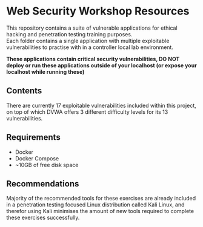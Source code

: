 # Web Security Workshop Resources
This repository contains a suite of vulnerable applications for ethical hacking and penetration testing training purposes.  
Each folder contains a single application with multiple exploitable vulnerabilities to practise with in a controller local lab environment.

**These applications contain critical security vulnerabilities, DO NOT deploy or run these applications outside of your localhost (or expose your localhost while running these)**

## Contents
There are currently 17 exploitable vulnerabilities included within this project, on top of which DVWA offers 3 different difficulty levels for its 13 vulnerabilities.  

## Requirements
* Docker
* Docker Compose
* ~10GB of free disk space

## Recommendations
Majority of the recommended tools for these exercises are already included in a penetration testing focused Linux distribution called Kali Linux, and therefor using Kali minimises the amount of new tools required to complete these exercises successfully.  
